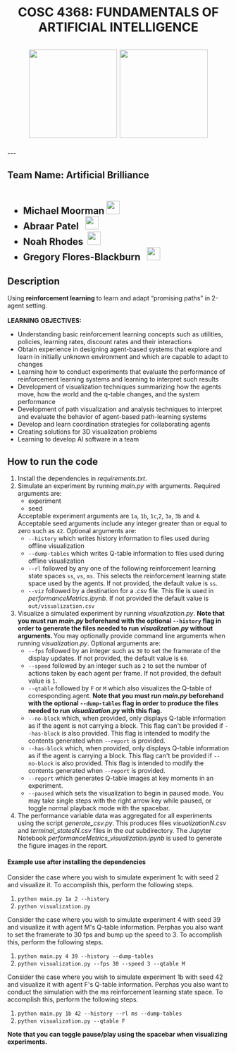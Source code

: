 <div id="header" align="center">
  <h1> COSC 4368: FUNDAMENTALS OF ARTIFICIAL INTELLIGENCE
    <br><br>
   <img src="https://media.giphy.com/media/qgQUggAC3Pfv687qPC/giphy.gif" width="200"/>
   <img src="https://media.giphy.com/media/5k5vZwRFZR5aZeniqb/giphy.gif", width="200"/>
  </h1>
</div>
---

<h2>Team Name: Artificial Brilliance
  <ul><br>
    <li><b>Michael Moorman <img src="https://media.giphy.com/media/m0dmKBkncVETJv2h0S/giphy.gif" width="30px"/></b></li>
    <li><b>Abraar Patel &nbsp <img src="https://media.giphy.com/media/m0dmKBkncVETJv2h0S/giphy.gif" width="30px"/></b></li>
    <li><b>Noah Rhodes &nbsp<img src="https://media.giphy.com/media/m0dmKBkncVETJv2h0S/giphy.gif" width="30px"/></b></li>
  <li> <b>Gregory Flores-Blackburn &nbsp <img src="https://media.giphy.com/media/m0dmKBkncVETJv2h0S/giphy.gif" width="30px"/></b></li>
  </ul>
  </h2>
  
<h2> Description </h2>
 
 Using <b>reinforcement learning </b> to learn and adapt “promising paths” in 2-agent setting.<br>
 <br><b> LEARNING OBJECTIVES:</b>
 <ul>
 <li> Understanding basic reinforcement learning concepts such as utilities, policies, learning rates, discount rates and their interactions </li>
<li>	Obtain experience in designing agent-based systems that explore and learn in initially unknown environment and which are capable to adapt to changes </li> 
<li>	Learning how to conduct experiments that evaluate the performance of reinforcement learning systems and learning to interpret such results </li>
<li>	Development of visualization techniques summarizing how the agents move, how the world and the q-table changes, and the system performance</li>
<li>	Development of path visualization and analysis techniques to interpret and evaluate the behavior of agent-based path-learning systems </li>
<li>Develop and learn coordination strategies for collaborating agents</li>
<li>Creating solutions for 3D visualization problems</li>
<li>Learning to develop AI software in a team</li>
</ul>

<h2>How to run the code</h2>
<ol>
  <li>Install the dependencies in <i>requirements.txt</i>.</li>
  <li>Simulate an experiment by running <i>main.py</i> with arguments. Required arguments are:
    <ul>
      <li>experiment</li>
      <li>seed</li>
    </ul>
    Acceptable experiment arguments are <code>1a</code>, <code>1b</code>, <code>1c</code>,<code>2</code>, <code>3a</code>, <code>3b</code> and <code>4</code>.
    Acceptable seed arguments include any integer greater than or equal to zero such as <code>42</code>.
    Optional arguments are:
    <ul>
      <li><code>--history</code> which writes history information to files used during offline visualization</li>
      <li><code>--dump-tables</code> which writes Q-table information to files used during offline visualization</li>
      <li><code>--rl</code> followed by any one of the following reinforcement learning state spaces <code>ss</code>, <code>vs</code>, <code>ms</code>. This selects the reinforcement learning state space used by the agents. If not provided, the default value is <code>ss</code>.</li>
      <li><code>--viz</code> followed by a destination for a <i>.csv</i> file. This file is used in <i>performanceMetrics.ipynb</i>. If not provided the default value is <code>out/visualization.csv</code></li>
    </ul>
  </li>
  <li>Visualize a simulated experiment by running <i>visualization.py</i>. <b>Note that you must run <i>main.py</i> beforehand with the optional <code>--history</code> flag in order to generate the files needed to run <i>visualization.py</i> without arguments. </b>You may optionally provide command line arguments when running <i>visualization.py</i>. Optional arguments are:
    <ul>
      <li><code>--fps</code> followed by an integer such as <code>30</code> to set the framerate of the display updates. If not provided, the default value is <code>60</code>.</li>
      <li><code>--speed</code> followed by an integer such as <code>2</code> to set the number of actions taken by each agent per frame. If not provided, the default value is <code>1</code>.</li>
      <li><code>--qtable</code> followed by <code>F</code> or <code>M</code> which also visualizes the Q-table of corresponding agent. <b>Note that you must run <i>main.py</i> beforehand with the optional <code>--dump-tables</code> flag in order to produce the files needed to run <i>visualization.py</i> with this flag.</b></li>
      <li><code>--no-block</code> which, when provided, only displays Q-table information as if the agent is not carrying a block. This flag can't be provided if <code>--has-block</code> is also provided. This flag is intended to modify the contents generated when <code>--report</code> is provided.</li>
      <li><code>--has-block</code> which, when provided, only displays Q-table information as if the agent is carrying a block. This flag can't be provided if <code>--no-block</code> is also provided. This flag is intended to modify the contents generated when <code>--report</code> is provided.</li>
      <li><code>--report</code> which generates Q-table images at key moments in an experiment.</li>
      <li><code>--paused</code> which sets the visualization to begin in paused mode. You may take single steps with the right arrow key while paused, or toggle normal playback mode with the spacebar.</li>
    </ul>
  </li>
  <li>The performance variable data was aggregated for all experiments using the script <i>generate_csv.py</i>. This produces files <i>visualizationN.csv</i> and <i>terminal_statesN.csv</i> files in the <i>out</i> subdirectory. The Jupyter Notebook <i>performanceMetrics_visualization.ipynb</i> is used to generate the figure images in the report.
  </li>
</ol>
<h4>Example use after installing the dependencies </h4>

<p>
Consider the case where you wish to simulate experiment 1c with seed 2 and visualize it. To accomplish this, perform the following steps.
</p>
<ol>
  <li><code>python main.py 1a 2 --history</code></li>
  <li><code>python visualization.py</code></li>
</ol>

<p>
Consider the case where you wish to simulate experiment 4 with seed 39 and visualize it with agent M's Q-table information. Perphas you also want to set the framerate to 30 fps and bump up the speed to 3. To accomplish this, perform the following steps.
</p>
<ol>
  <li><code>python main.py 4 39 --history --dump-tables</code></li>
  <li><code>python visualization.py --fps 30 --speed 3 --qtable M</code></li>
</ol>

<p>
Consider the case where you wish to simulate experiment 1b with seed 42 and visualize it with agent F's Q-table information. Perphas you also want to conduct the simulation with the ms reinforcement learning state space. To accomplish this, perform the following steps.
</p>
<ol>
  <li><code>python main.py 1b 42 --history --rl ms --dump-tables</code></li>
  <li><code>python visualization.py --qtable F</code></li>
</ol>

<p><b>Note that you can toggle pause/play using the spacebar when visualizing experiments.</b></p>
